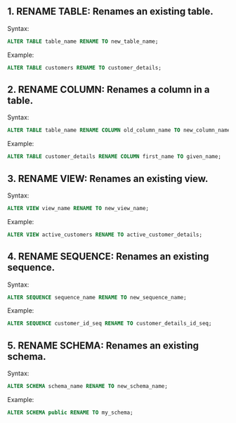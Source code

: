 ## 1. RENAME TABLE: Renames an existing table.
Syntax:
```SQL
ALTER TABLE table_name RENAME TO new_table_name;
```
Example:
```SQL
ALTER TABLE customers RENAME TO customer_details;
```

## 2. RENAME COLUMN: Renames a column in a table.
Syntax:
```SQL
ALTER TABLE table_name RENAME COLUMN old_column_name TO new_column_name;
```
Example:
```SQL
ALTER TABLE customer_details RENAME COLUMN first_name TO given_name;
```

## 3. RENAME VIEW: Renames an existing view.
Syntax:
```SQL
ALTER VIEW view_name RENAME TO new_view_name;
```
Example:
```SQL
ALTER VIEW active_customers RENAME TO active_customer_details;
```

## 4. RENAME SEQUENCE: Renames an existing sequence.
Syntax:
```SQL
ALTER SEQUENCE sequence_name RENAME TO new_sequence_name;
```
Example:
```SQL
ALTER SEQUENCE customer_id_seq RENAME TO customer_details_id_seq;
```

## 5. RENAME SCHEMA: Renames an existing schema.
Syntax:
```SQL
ALTER SCHEMA schema_name RENAME TO new_schema_name;
```
Example:
```SQL
ALTER SCHEMA public RENAME TO my_schema;
```

